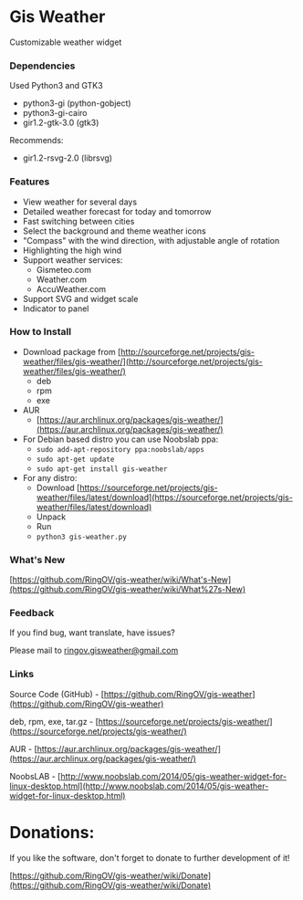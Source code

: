 # Gis Weather


Customizable weather widget

### **Dependencies**
Used Python3 and GTK3
- python3-gi (python-gobject)
- python3-gi-cairo
- gir1.2-gtk-3.0 (gtk3)


Recommends:
- gir1.2-rsvg-2.0 (librsvg)

### **Features**
- View weather for several days
- Detailed weather forecast for today and tomorrow
- Fast switching between cities
- Select the background and theme weather icons
- "Compass" with the wind direction, with adjustable angle of rotation
- Highlighting the high wind
- Support weather services:
  - Gismeteo.com
  - Weather.com
  - AccuWeather.com
- Support SVG and widget scale
- Indicator to panel


### **How to Install**
- Download package from [http://sourceforge.net/projects/gis-weather/files/gis-weather/](http://sourceforge.net/projects/gis-weather/files/gis-weather/)
  - deb
  - rpm
  - exe
- AUR
  - [https://aur.archlinux.org/packages/gis-weather/](https://aur.archlinux.org/packages/gis-weather/)
- For Debian based distro you can use Noobslab ppa:
  - `sudo add-apt-repository ppa:noobslab/apps`
  - `sudo apt-get update`
  - `sudo apt-get install gis-weather`
- For any distro:
  - Download [https://sourceforge.net/projects/gis-weather/files/latest/download](https://sourceforge.net/projects/gis-weather/files/latest/download)
  - Unpack
  - Run
  - `python3 gis-weather.py`


### **What's New**

[https://github.com/RingOV/gis-weather/wiki/What's-New](https://github.com/RingOV/gis-weather/wiki/What%27s-New)


### **Feedback**

If you find bug, want translate, have issues?

Please mail to ringov.gisweather@gmail.com


### **Links**

Source Code (GitHub) - [https://github.com/RingOV/gis-weather](https://github.com/RingOV/gis-weather)

deb, rpm, exe, tar.gz - [https://sourceforge.net/projects/gis-weather/](https://sourceforge.net/projects/gis-weather/)

AUR - [https://aur.archlinux.org/packages/gis-weather/](https://aur.archlinux.org/packages/gis-weather/)

NoobsLAB - [http://www.noobslab.com/2014/05/gis-weather-widget-for-linux-desktop.html](http://www.noobslab.com/2014/05/gis-weather-widget-for-linux-desktop.html)


# Donations:

If you like the software, don't forget to donate to further development of it!

[https://github.com/RingOV/gis-weather/wiki/Donate](https://github.com/RingOV/gis-weather/wiki/Donate)
